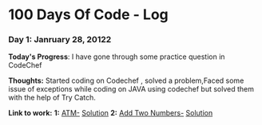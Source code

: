 # 100 Days Of Code - Log

### Day 1: Janruary 28, 20122 
**Today's Progress**: I have gone through some practice question in CodeChef

**Thoughts:** Started coding on Codechef , solved a problem,Faced some issue of exceptions while coding on JAVA using codechef but solved them with the help of Try Catch.

**Link to work:**
**1:** [ATM-](https://www.codechef.com/problems/HS08TEST)  [Solution](https://www.codechef.com/viewsolution/57258004)
**2:** [Add Two Numbers-](https://www.codechef.com/problems/FLOW001)  [Solution](https://www.codechef.com/viewsolution/57259965)
